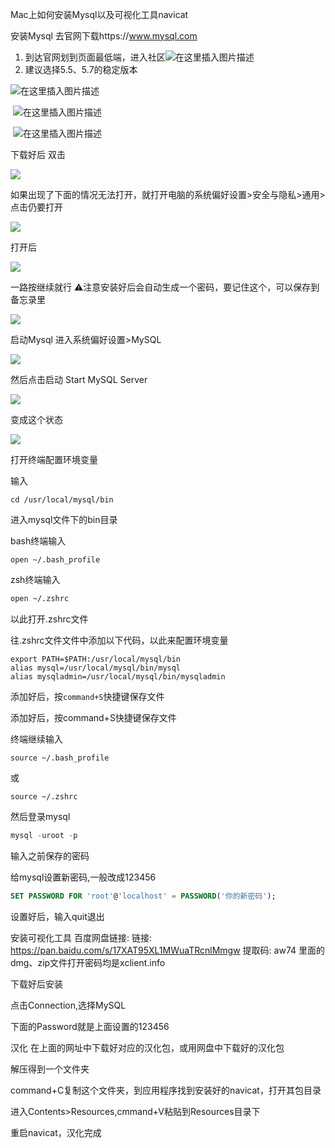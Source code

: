 Mac上如何安装Mysql以及可视化工具navicat

安装Mysql
去官网下载https://www.mysql.com



1. 到达官网划到页面最低端，进入社区![在这里插入图片描述](https://img-blog.csdnimg.cn/20200818153531309.png?x-oss-process=image/watermark,type_ZmFuZ3poZW5naGVpdGk,shadow_10,text_aHR0cHM6Ly9ibG9nLmNzZG4ubmV0L2NvZGVibGFuaw==,size_16,color_FFFFFF,t_70#pic_center)
2. 建议选择5.5、5.7的稳定版本

![在这里插入图片描述](https://img-blog.csdnimg.cn/20200818153705427.png?x-oss-process=image/watermark,type_ZmFuZ3poZW5naGVpdGk,shadow_10,text_aHR0cHM6Ly9ibG9nLmNzZG4ubmV0L2NvZGVibGFuaw==,size_16,color_FFFFFF,t_70#pic_center)

​		![在这里插入图片描述](https://img-blog.csdnimg.cn/20200818153852287.png?x-oss-process=image/watermark,type_ZmFuZ3poZW5naGVpdGk,shadow_10,text_aHR0cHM6Ly9ibG9nLmNzZG4ubmV0L2NvZGVibGFuaw==,size_16,color_FFFFFF,t_70#pic_center)

​				![在这里插入图片描述](https://img-blog.csdnimg.cn/20200818154009913.png?x-oss-process=image/watermark,type_ZmFuZ3poZW5naGVpdGk,shadow_10,text_aHR0cHM6Ly9ibG9nLmNzZG4ubmV0L2NvZGVibGFuaw==,size_16,color_FFFFFF,t_70#pic_center)

下载好后
双击

![](https://img-blog.csdnimg.cn/20200818154727718.png?x-oss-process=image/watermark,type_ZmFuZ3poZW5naGVpdGk,shadow_10,text_aHR0cHM6Ly9ibG9nLmNzZG4ubmV0L2NvZGVibGFuaw==,size_16,color_FFFFFF,t_70#pic_center)


如果出现了下面的情况无法打开，就打开电脑的系统偏好设置>安全与隐私>通用>点击仍要打开

![](https://img-blog.csdnimg.cn/2020081815492668.png?x-oss-process=image/watermark,type_ZmFuZ3poZW5naGVpdGk,shadow_10,text_aHR0cHM6Ly9ibG9nLmNzZG4ubmV0L2NvZGVibGFuaw==,size_16,color_FFFFFF,t_70#pic_center)

打开后

![](https://img-blog.csdnimg.cn/20200818155406172.png?x-oss-process=image/watermark,type_ZmFuZ3poZW5naGVpdGk,shadow_10,text_aHR0cHM6Ly9ibG9nLmNzZG4ubmV0L2NvZGVibGFuaw==,size_16,color_FFFFFF,t_70#pic_center)

一路按继续就行
⚠️注意安装好后会自动生成一个密码，要记住这个，可以保存到备忘录里

![](https://img-blog.csdnimg.cn/20200818160106809.png?x-oss-process=image/watermark,type_ZmFuZ3poZW5naGVpdGk,shadow_10,text_aHR0cHM6Ly9ibG9nLmNzZG4ubmV0L2NvZGVibGFuaw==,size_16,color_FFFFFF,t_70#pic_center)

启动Mysql
进入系统偏好设置>MySQL

![](https://img-blog.csdnimg.cn/20200818160508948.png?x-oss-process=image/watermark,type_ZmFuZ3poZW5naGVpdGk,shadow_10,text_aHR0cHM6Ly9ibG9nLmNzZG4ubmV0L2NvZGVibGFuaw==,size_16,color_FFFFFF,t_70#pic_center)

然后点击启动 Start MySQL Server

![](https://img-blog.csdnimg.cn/20200818160701546.png?x-oss-process=image/watermark,type_ZmFuZ3poZW5naGVpdGk,shadow_10,text_aHR0cHM6Ly9ibG9nLmNzZG4ubmV0L2NvZGVibGFuaw==,size_16,color_FFFFFF,t_70#pic_center)

变成这个状态

![](https://img-blog.csdnimg.cn/20200818160811964.png?x-oss-process=image/watermark,type_ZmFuZ3poZW5naGVpdGk,shadow_10,text_aHR0cHM6Ly9ibG9nLmNzZG4ubmV0L2NvZGVibGFuaw==,size_16,color_FFFFFF,t_70#pic_center)


打开终端配置环境变量

输入

```
cd /usr/local/mysql/bin
```

进入mysql文件下的bin目录

bash终端输入

```
open ~/.bash_profile
```

 zsh终端输入

```sh
open ~/.zshrc
```

以此打开.zshrc文件


往.zshrc文件文件中添加以下代码，以此来配置环境变量

```shell
export PATH=$PATH:/usr/local/mysql/bin
alias mysql=/usr/local/mysql/bin/mysql
alias mysqladmin=/usr/local/mysql/bin/mysqladmin
```


添加好后，按`command+S`快捷键保存文件

添加好后，按command+S快捷键保存文件

终端继续输入

```
source ~/.bash_profile
```

 或 

```
source ~/.zshrc
```

然后登录mysql

```sql
mysql -uroot -p
```


输入之前保存的密码

给mysql设置新密码,一般改成123456

```sql
SET PASSWORD FOR 'root'@'localhost' = PASSWORD('你的新密码');
```


设置好后，输入quit退出

安装可视化工具
百度网盘链接: 链接: https://pan.baidu.com/s/17XAT95XL1MWuaTRcnlMmgw 提取码: aw74
里面的dmg、zip文件打开密码均是xclient.info

下载好后安装

点击Connection,选择MySQL


下面的Password就是上面设置的123456

汉化
在上面的网址中下载好对应的汉化包，或用网盘中下载好的汉化包


 解压得到一个文件夹


command+C复制这个文件夹，到应用程序找到安装好的navicat，打开其包目录


进入Contents>Resources,cmmand+V粘贴到Resources目录下



重启navicat，汉化完成
